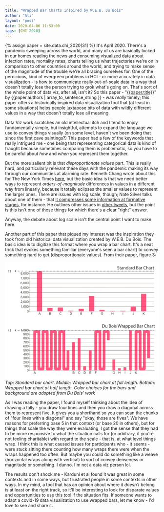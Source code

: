```yaml
---
title: "Wrapped Bar Charts inspired by W.E.B. Du Bois"
author: "Ali"
layout: "post"
date: 2020-04-06 11:53:00
tags: [CHI 2020]
---
```


{% assign paper = site.data.chi_2020[31] %}
It's April 2020. There's a pandemic sweeping across the world, and many of us are basically locked in our homes reading the news and consuming visualized data about infection rates, mortality rates, charts telling us what trajectories we're on in comparison to other countries around the world, and trying to make sense of the magnitude of the trouble we're all bracing ourselves for. One of the pernicious, kind of evergreen problems in HCI - or more accurately in data visualization - is how to communicate really out-of-scale data in a way that doesn't totally lose the person trying to grok what's going on. That's sort of the whole point of data viz, after all, isn't it? So this paper - "[{{paper.title}}]({{paper.url}})" by {{paper.authors | array_to_sentence_string }} - was *really* timely; this paper offers a historically inspired data visualization tool that (at least in some situations) helps people juxtapose bits of data with wildly different values in a way that doesn't totally lose all meaning.

Data Viz work scratches an old intellectual itch and I tend to enjoy fundamentally simple, but insightful, attempts to expand the language we use to convey things visually (on some level, haven't we been doing that since the first cave paintings?)
This paper had a few of the keywords that really intrigued me - one being that representing categorical data is kind of fraught because sometimes comparing them is problematic, so you have to be careful about *how* and *when* you represent them together.

But the more salient bit is that *disproportionate values* part. This is really hard, and particularly relevant these days with the pandemic making its way through our communities at alarming rate. Kenneth Chang wrote about this for The New York Times [here][nyt article], but the basic idea is that we need better ways to represent *orders-of-magnitude* differences in values in a different way from linearly, because it totally eclipses the smaller values to represent the larger ones. There are issues with log scale, though; Nate Silver talks about one of them - that [it compresses some information at formative stages][nate tweet], for instance. He outlines other issues in [other tweets][older tweets], but the point is this isn't one of those things for which there's a clear "right" answer.

Anyway, the debate about log scale isn't the central point I want to make here.


Another part of this paper that piqued my interest was the inspiration they took from old historical data visualization created by W.E.B. Du Bois. The basic idea is to digitize this format where you wrap a bar chart. It's a neat trick that evokes something familiar (everyone's seen a bar chart) to convey something hard to get (disproportionate values). From their paper, figure 3:

![](/content/wrapped_bar_chart.png)
*Top: Standard bar chart. Middle: Wrapped bar chart at full length. Bottom: Wrapped bar chart at half length. Color choices for the bars and background are adopted from Du Bois' work*

As I was reading the paper, I found myself thinking about the idea of drawing a tally - you draw four lines and then you draw a diagonal across them to represent five. It gives you a shorthand so you can scan the chunks of "four lines with a diagonal" and say "okay, those are fives". We have reasons for preferring base 5 in that context (or base 20 in others), but for things that scale the way they were evaluating, I got the sense that they had to be more responsive to what the situation calls for (or arbitrary, if you're not feeling charitable) with regard to the scale - that is, at what level things wrap. I think this is what caused issues for participants who - it seems - were stuck sitting there counting how many wraps there were when the wraps happened too often. But maybe you could do something like a weave (horizontal wraps along with vertical) to sort of convey denseness or magnitude or something. I dunno. I'm not a data viz person lol.

The results don't shock me - Karduni et al found it was great in some contexts and in some ways, but frustrated people in some contexts in other ways. In my mind, a tool that has an opinion about where it *doesn't* belong is at least on the right track, so it'll be interesting to look for disparate values and opportunities to use this tool if the situation fits. If someone wants to adapt a covid-19 data visualization to use wrapped bars, let me know - I'd love to see and share it.




[nyt article]: https://www.nytimes.com/2020/03/20/health/coronavirus-data-logarithm-chart.html
[nate tweet]: https://twitter.com/NateSilver538/status/1246909790648967168
[older tweets]: https://twitter.com/NateSilver538/status/1242919930695122945
